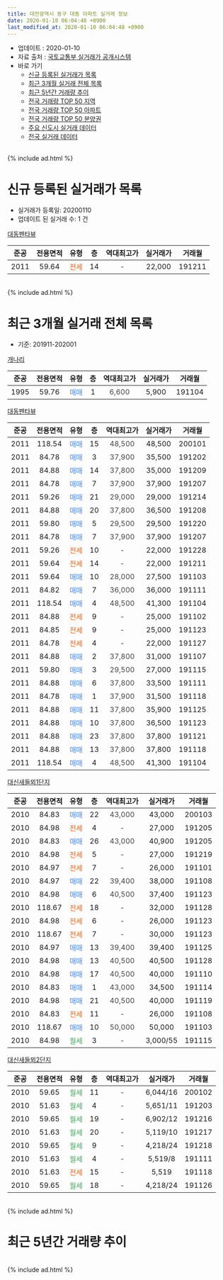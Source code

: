 ```yaml
---
title: 대전광역시 동구 대동 아파트 실거래 정보
date: 2020-01-10 06:04:48 +0900
last_modified_at: 2020-01-10 06:04:48 +0900
---
```


* 업데이트 : 2020-01-10
* 자료 출처 : [국토교통부 실거래가 공개시스템](http://rt.molit.go.kr)
* 바로 가기
    * [신규 등록된 실거래가 목록](#신규-등록된-실거래가-목록)
    * [최근 3개월 실거래 전체 목록](#최근-3개월-실거래-전체-목록)
    * [최근 5년간 거래량 추이](#최근-5년간-거래량-추이)
    * [전국 거래량 TOP 50 지역](https://inasie.github.io/apt-trade-info/최근-3개월-전국에서-가장-거래가-많이-발생한-지역)
    * [전국 거래량 TOP 50 아파트](https://inasie.github.io/apt-trade-info/최근-3개월-전국에서-가장-거래가-많이-발생한-아파트)
    * [전국 거래량 TOP 50 분양권](https://inasie.github.io/apt-trade-info/최근-3개월-전국에서-가장-거래가-많이-발생한-분양권)
    * [주요 신도시 실거래 데이터](https://inasie.github.io/apt-trade-info/주요-신도시)
    * [전국 실거래 데이터](https://inasie.github.io/apt-trade-info/전국)
<br>
{% include ad.html %}
<br>

# 신규 등록된 실거래가 목록
* 실거래가 등록일: 20200110
* 업데이트 된 실거래 수: 1 건


[대동펜타뷰](https://search.naver.com/search.naver?query=%EB%8C%80%EC%A0%84%EA%B4%91%EC%97%AD%EC%8B%9C+%EB%8F%99%EA%B5%AC+%EB%8C%80%EB%8F%99+%EB%8C%80%EB%8F%99%ED%8E%9C%ED%83%80%EB%B7%B0)

|준공|전용면적|유형|층|역대최고가|실거래가|거래월|
|:---:|:---:|:---:|:---:|:---:|:---:|:---:|
|2011|59.64|<span style="color:#ff5a00">전세</span>|14|<span style="color:#444444">-</span>|22,000|191211|


<br>
{% include ad.html %}
<br>

# 최근 3개월 실거래 전체 목록
* 기준: 201911-202001


[개나리](https://search.naver.com/search.naver?query=%EB%8C%80%EC%A0%84%EA%B4%91%EC%97%AD%EC%8B%9C+%EB%8F%99%EA%B5%AC+%EB%8C%80%EB%8F%99+%EA%B0%9C%EB%82%98%EB%A6%AC)

|준공|전용면적|유형|층|역대최고가|실거래가|거래월|
|:---:|:---:|:---:|:---:|:---:|:---:|:---:|
|1995|59.76|<span style="color:#4285f3">매매</span>|1|<span style="color:#444444">6,600</span>|5,900|191104|

[대동펜타뷰](https://search.naver.com/search.naver?query=%EB%8C%80%EC%A0%84%EA%B4%91%EC%97%AD%EC%8B%9C+%EB%8F%99%EA%B5%AC+%EB%8C%80%EB%8F%99+%EB%8C%80%EB%8F%99%ED%8E%9C%ED%83%80%EB%B7%B0)

|준공|전용면적|유형|층|역대최고가|실거래가|거래월|
|:---:|:---:|:---:|:---:|:---:|:---:|:---:|
|2011|118.54|<span style="color:#4285f3">매매</span>|15|<span style="color:#444444">48,500</span>|48,500|200101|
|2011|84.78|<span style="color:#4285f3">매매</span>|3|<span style="color:#444444">37,900</span>|35,500|191202|
|2011|84.88|<span style="color:#4285f3">매매</span>|14|<span style="color:#444444">37,800</span>|35,000|191209|
|2011|84.78|<span style="color:#4285f3">매매</span>|7|<span style="color:#444444">37,900</span>|37,900|191207|
|2011|59.26|<span style="color:#4285f3">매매</span>|21|<span style="color:#444444">29,000</span>|29,000|191214|
|2011|84.88|<span style="color:#4285f3">매매</span>|20|<span style="color:#444444">37,800</span>|36,500|191208|
|2011|59.80|<span style="color:#4285f3">매매</span>|5|<span style="color:#444444">29,500</span>|29,500|191220|
|2011|84.78|<span style="color:#4285f3">매매</span>|7|<span style="color:#444444">37,900</span>|37,900|191207|
|2011|59.26|<span style="color:#ff5a00">전세</span>|10|<span style="color:#444444">-</span>|22,000|191228|
|2011|59.64|<span style="color:#ff5a00">전세</span>|14|<span style="color:#444444">-</span>|22,000|191211|
|2011|59.64|<span style="color:#4285f3">매매</span>|10|<span style="color:#444444">28,000</span>|27,500|191103|
|2011|84.82|<span style="color:#4285f3">매매</span>|7|<span style="color:#444444">36,000</span>|36,000|191111|
|2011|118.54|<span style="color:#4285f3">매매</span>|4|<span style="color:#444444">48,500</span>|41,300|191104|
|2011|84.88|<span style="color:#ff5a00">전세</span>|9|<span style="color:#444444">-</span>|25,000|191102|
|2011|84.85|<span style="color:#ff5a00">전세</span>|9|<span style="color:#444444">-</span>|25,000|191123|
|2011|84.78|<span style="color:#ff5a00">전세</span>|4|<span style="color:#444444">-</span>|22,000|191127|
|2011|84.88|<span style="color:#4285f3">매매</span>|2|<span style="color:#444444">37,800</span>|31,000|191107|
|2011|59.80|<span style="color:#4285f3">매매</span>|3|<span style="color:#444444">29,500</span>|27,000|191115|
|2011|84.88|<span style="color:#4285f3">매매</span>|6|<span style="color:#444444">37,800</span>|33,500|191111|
|2011|84.78|<span style="color:#4285f3">매매</span>|1|<span style="color:#444444">37,900</span>|31,500|191118|
|2011|84.88|<span style="color:#4285f3">매매</span>|11|<span style="color:#444444">37,800</span>|35,900|191125|
|2011|84.88|<span style="color:#4285f3">매매</span>|10|<span style="color:#444444">37,800</span>|36,500|191123|
|2011|84.88|<span style="color:#4285f3">매매</span>|23|<span style="color:#444444">37,800</span>|37,800|191121|
|2011|84.88|<span style="color:#4285f3">매매</span>|13|<span style="color:#444444">37,800</span>|37,800|191118|
|2011|118.54|<span style="color:#4285f3">매매</span>|4|<span style="color:#444444">48,500</span>|41,300|191104|

[대신새들뫼1단지](https://search.naver.com/search.naver?query=%EB%8C%80%EC%A0%84%EA%B4%91%EC%97%AD%EC%8B%9C+%EB%8F%99%EA%B5%AC+%EB%8C%80%EB%8F%99+%EB%8C%80%EC%8B%A0%EC%83%88%EB%93%A4%EB%AB%BC1%EB%8B%A8%EC%A7%80)

|준공|전용면적|유형|층|역대최고가|실거래가|거래월|
|:---:|:---:|:---:|:---:|:---:|:---:|:---:|
|2010|84.83|<span style="color:#4285f3">매매</span>|22|<span style="color:#444444">43,000</span>|43,000|200103|
|2010|84.98|<span style="color:#ff5a00">전세</span>|4|<span style="color:#444444">-</span>|27,000|191205|
|2010|84.83|<span style="color:#4285f3">매매</span>|26|<span style="color:#444444">43,000</span>|40,900|191205|
|2010|84.98|<span style="color:#ff5a00">전세</span>|5|<span style="color:#444444">-</span>|27,000|191219|
|2010|84.97|<span style="color:#ff5a00">전세</span>|7|<span style="color:#444444">-</span>|26,000|191101|
|2010|84.97|<span style="color:#4285f3">매매</span>|22|<span style="color:#444444">39,400</span>|38,000|191108|
|2010|84.98|<span style="color:#4285f3">매매</span>|6|<span style="color:#444444">40,500</span>|37,400|191123|
|2010|118.67|<span style="color:#ff5a00">전세</span>|18|<span style="color:#444444">-</span>|32,000|191128|
|2010|84.98|<span style="color:#ff5a00">전세</span>|6|<span style="color:#444444">-</span>|26,000|191123|
|2010|118.67|<span style="color:#ff5a00">전세</span>|7|<span style="color:#444444">-</span>|30,000|191123|
|2010|84.97|<span style="color:#4285f3">매매</span>|13|<span style="color:#444444">39,400</span>|39,400|191125|
|2010|84.98|<span style="color:#4285f3">매매</span>|13|<span style="color:#444444">40,500</span>|40,500|191128|
|2010|84.98|<span style="color:#4285f3">매매</span>|17|<span style="color:#444444">40,500</span>|40,000|191110|
|2010|84.83|<span style="color:#4285f3">매매</span>|1|<span style="color:#444444">43,000</span>|34,500|191114|
|2010|84.98|<span style="color:#4285f3">매매</span>|21|<span style="color:#444444">40,500</span>|40,000|191119|
|2010|84.83|<span style="color:#ff5a00">전세</span>|11|<span style="color:#444444">-</span>|26,000|191108|
|2010|118.67|<span style="color:#4285f3">매매</span>|10|<span style="color:#444444">50,000</span>|50,000|191103|
|2010|84.98|<span style="color:#34a853">월세</span>|3|<span style="color:#444444">-</span>|3,000/55|191115|


<script async src="//pagead2.googlesyndication.com/pagead/js/adsbygoogle.js"></script>
<!-- 기본 -->
<ins class="adsbygoogle"
     style="display:block"
     data-ad-client="ca-pub-2446590836940007"
     data-ad-slot="1659523306"
     data-ad-format="auto"
     data-full-width-responsive="true"></ins>
<script>
(adsbygoogle = window.adsbygoogle || []).push({});
</script>


[대신새들뫼2단지](https://search.naver.com/search.naver?query=%EB%8C%80%EC%A0%84%EA%B4%91%EC%97%AD%EC%8B%9C+%EB%8F%99%EA%B5%AC+%EB%8C%80%EB%8F%99+%EB%8C%80%EC%8B%A0%EC%83%88%EB%93%A4%EB%AB%BC2%EB%8B%A8%EC%A7%80)

|준공|전용면적|유형|층|역대최고가|실거래가|거래월|
|:---:|:---:|:---:|:---:|:---:|:---:|:---:|
|2010|59.65|<span style="color:#34a853">월세</span>|11|<span style="color:#444444">-</span>|6,044/16|200102|
|2010|51.63|<span style="color:#34a853">월세</span>|4|<span style="color:#444444">-</span>|5,651/11|191203|
|2010|59.65|<span style="color:#34a853">월세</span>|19|<span style="color:#444444">-</span>|6,902/12|191216|
|2010|51.63|<span style="color:#34a853">월세</span>|20|<span style="color:#444444">-</span>|5,119/10|191217|
|2010|59.65|<span style="color:#34a853">월세</span>|9|<span style="color:#444444">-</span>|4,218/24|191218|
|2010|51.63|<span style="color:#34a853">월세</span>|4|<span style="color:#444444">-</span>|5,519/8|191111|
|2010|51.63|<span style="color:#ff5a00">전세</span>|15|<span style="color:#444444">-</span>|5,519|191118|
|2010|59.65|<span style="color:#34a853">월세</span>|18|<span style="color:#444444">-</span>|4,218/24|191126|


<br>
{% include ad.html %}
<br>

# 최근 5년간 거래량 추이


<div style="width:100%;">
    <canvas id="deal_progress" height="200"></canvas>
</div>

<script>
new Chart(document.getElementById("deal_progress"), {
    type: 'line',
    data: {
        labels: ['201501','201502','201503','201504','201505','201506','201507','201508','201509','201510','201511','201512','201601','201602','201603','201604','201605','201606','201607','201608','201609','201610','201611','201612','201701','201702','201703','201704','201705','201706','201707','201708','201709','201710','201711','201712','201801','201802','201803','201804','201805','201806','201807','201808','201809','201810','201811','201812','201901','201902','201903','201904','201905','201906','201907','201908','201909','201910','201911','201912','202001'],
        datasets: [{
            label: '매매',
            pointRadius: 1,
            data: [20, 15, 21, 9, 18, 15, 13, 12, 14, 8, 13, 16, 13, 10, 3, 5, 5, 4, 10, 12, 16, 9, 18, 6, 8, 14, 13, 5, 9, 11, 10, 6, 8, 3, 3, 13, 57, 29, 49, 24, 33, 34, 33, 93, 61, 6, 9, 9, 8, 8, 14, 9, 10, 27, 27, 20, 12, 16, 21, 8, 2],
            borderColor: "rgba(255, 201, 14, 1)",
            backgroundColor: "rgba(255, 201, 14, 0.5)",
            fill: false,
            lineTension: 0
        },{
            label: '전월세',
            pointRadius: 1,
            data: [10, 13, 8, 7, 6, 5, 6, 2, 12, 13, 13, 11, 7, 17, 5, 9, 8, 1, 16, 8, 6, 4, 15, 5, 9, 10, 6, 2, 2, 8, 13, 4, 9, 6, 8, 12, 11, 13, 16, 5, 6, 7, 10, 4, 4, 8, 2, 8, 12, 14, 8, 9, 8, 9, 15, 12, 10, 15, 12, 8, 1],
            borderColor: "rgba(0, 141, 185, 1)",
            backgroundColor: "rgba(0, 141, 185, 0.5)",
            fill: false,
            lineTension: 0
        }
        ]
    },
    options: {
        responsive: true,
        title: {
            display: false
        },
        tooltips: {
            mode: 'index',
            intersect: false
        },
        hover: {
            mode: 'nearest',
            intersect: true
        },
        scales: {
            xAxes: [{
                display: true,
                scaleLabel: {
                    display: true,
                    labelString: '년/월'
                }
            }],
            yAxes: [{
                display: true,
                ticks: {
                    suggestedMin: 0,
                },
                scaleLabel: {
                    display: true,
                    labelString: '실거래 수'
                }
            }]
        }
    }
});

</script>


<br>
{% include ad.html %}
<br>

